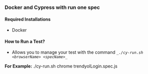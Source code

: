 ### Docker and Cypress with run one spec


#### Required Installations
* Docker

#### How to Run a Test?
* Allows you to manage your test with the command _`_./cy-run.sh <browserName> <specName>_`_

**For Example:** ./cy-run.sh chrome trendyolLogin.spec.js


